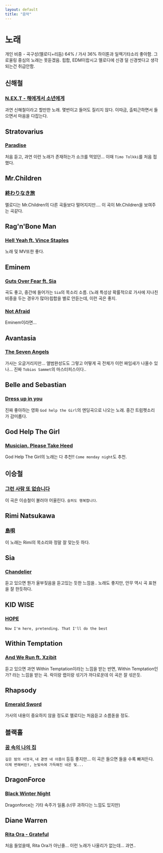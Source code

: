 ```yaml
---
layout: default
title: "음악"
---
```


# 노래
개인 비중 - 곡구성(멜로디+리듬) 64% / 가사 36%
하이톤과 일렉기타소리 좋아함.
그로울링 중심의 노래는 못듣겠음.
힙합, EDM이랍시고 멜로디에 신경 덜 신경썻다고 생각되는건 취급안함.




## 신해철
### [N.EX.T - 해에게서 소년에게](https://youtu.be/a-AOd_ZfNaw)
과연 신해철이라고 할만한 노래. 몇번이고 들어도 질리지 않다. 이따금, 출퇴근하면서 들으면서 마음을 다잡는다.


## Stratovarius
### [Paradise](https://www.youtube.com/watch?v=sGcvtyH8eCI)
처음 듣고, 과연 이런 노래가 존재하는가 쇼크를 먹었던... 이때 `Timo Tolkki`를 처음 접했다.


## Mr.Children
### [終わりなき旅](http://www.lyrics.co.kr/?p=247666)
멜로디는 Mr.Children의 다른 곡들보다 떨어지지만.... 이 곡이 Mr.Children을 보여주는 곡같다.

## Rag'n'Bone Man
### [Hell Yeah ft. Vince Staples](https://youtu.be/BPbYdPwmjsI)
노래 및 MV또한 좋다.


## Eminem
### [Guts Over Fear ft. Sia](https://youtu.be/0AqnCSdkjQ0)
곡도 좋고, 중간에 들어가는 `Sia`의 목소리 소름.
(노래 특성상 확률적으로 가사에 지나친 비중을 두는 경우가 많아)힙합을 별로 안듣는데, 이런 곡은 좋지.

### [Not Afraid](https://www.youtube.com/watch?v=j5-yKhDd64s)
Eminem이라면...


## Avantasia
### [The Seven Angels](https://youtu.be/YxOW2rLIrA8)
가사는 오글거리지만... 앨범완성도도 그렇고 어떻게 곡 전체가 이런 짜임새가 나올수 있나... 진짜 `Tobias Sammet`의 마스터피스이다..


## Belle and Sebastian
### [Dress up in you](https://youtu.be/U_zejeTlh-E)
진짜 좋아하는 영화 `God help the Girl`의 엔딩곡으로 나오는 노래. 중간 트럼펫소리가 감미롭다.
## God Help The Girl
### [Musician, Please Take Heed](https://www.youtube.com/watch?v=j-ibQ5AOLno)
God Help The Girl의 노래는 다 추천!! `Come monday night`도 추천.



## 이승철
### [그런 사람 또 없습니다](https://www.youtube.com/watch?v=PmSPu0bXXGs)
이 곡은 이승철이 불러야 어울린다. `슬퍼도 행복합니다`.


## Rimi Natsukawa
### [島唄](https://www.youtube.com/watch?v=8foQlu_yW70)
이 노래는 Rimi의 목소리와 정말 잘 맞는듯 하다.


## Sia
### [Chandelier](https://www.youtube.com/watch?v=2vjPBrBU-TM)
듣고 있으면 뭔가 울부짖음을 듣고있는 듯한 느낌을.. 노래도 좋지만, 안무 역시 곡 표현을 잘 한듯하다.


## KID WISE
### [HOPE](https://www.youtube.com/watch?v=-ylvopE8jTI)
`Now I'm here, pretending. That I'll do the best`



## Within Temptation
### [And We Run ft. Xzibit](https://youtu.be/awvqIi427_A)
듣고 있으면 과연 Within Temptation이라는 느낌을 받는 반면, Within Temptation인가? 라는 느낌을 받는 곡. 락이랑 랩이랑 섞기가 까다로운데 이 곡은 잘 섞은듯.



## Rhapsody
### [Emerald Sword](https://www.youtube.com/watch?v=FbIsPYfn_68)
가사의 내용이 중요하지 않을 정도로 멜로디는 처음듣고 소름돋을 정도.


## 블랙홀
### [꿈 속의 나의 집](https://www.youtube.com/watch?v=OuZm6D-_aUc)
`깊은 밤의 서정곡`, `내 곁엔 네 아픔이` 등등 좋지만... 이 곡은 들으면 들을 수록 빠져든다. `이제 변해버린!, 눈빛속에 가득해진 네온 빛...`


## DragonForce
### [Black Winter Night](https://youtu.be/9vE5LP0keEE)
Dragonforce는 기타 속주가 일품.(너무 과하다는 느낌도 있지만)


## Diane Warren
### [Rita Ora - Grateful](https://www.youtube.com/watch?v=kBgsZ6jBE2c)
처음 들었을때, Rita Ora가 아닌줄... 이런 노래가 나올리가 없는데... 과연..
